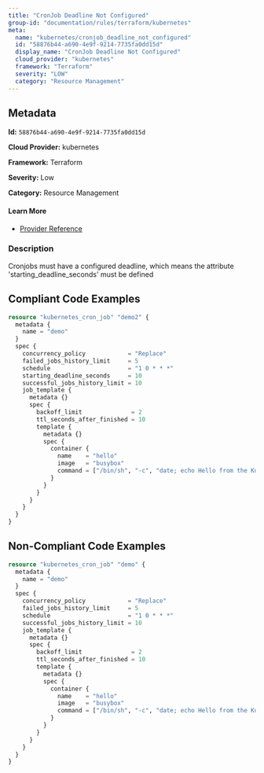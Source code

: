 ```yaml
---
title: "CronJob Deadline Not Configured"
group-id: "documentation/rules/terraform/kubernetes"
meta:
  name: "kubernetes/cronjob_deadline_not_configured"
  id: "58876b44-a690-4e9f-9214-7735fa0dd15d"
  display_name: "CronJob Deadline Not Configured"
  cloud_provider: "kubernetes"
  framework: "Terraform"
  severity: "LOW"
  category: "Resource Management"
---
```

## Metadata

**Id:** `58876b44-a690-4e9f-9214-7735fa0dd15d`

**Cloud Provider:** kubernetes

**Framework:** Terraform

**Severity:** Low

**Category:** Resource Management

#### Learn More

 - [Provider Reference](https://registry.terraform.io/providers/hashicorp/kubernetes/latest/docs/resources/cron_job#starting_deadline_seconds)

### Description

 Cronjobs must have a configured deadline, which means the attribute 'starting_deadline_seconds' must be defined


## Compliant Code Examples
```terraform
resource "kubernetes_cron_job" "demo2" {
  metadata {
    name = "demo"
  }
  spec {
    concurrency_policy            = "Replace"
    failed_jobs_history_limit     = 5
    schedule                      = "1 0 * * *"
    starting_deadline_seconds     = 10
    successful_jobs_history_limit = 10
    job_template {
      metadata {}
      spec {
        backoff_limit              = 2
        ttl_seconds_after_finished = 10
        template {
          metadata {}
          spec {
            container {
              name    = "hello"
              image   = "busybox"
              command = ["/bin/sh", "-c", "date; echo Hello from the Kubernetes cluster"]
            }
          }
        }
      }
    }
  }
}

```
## Non-Compliant Code Examples
```terraform
resource "kubernetes_cron_job" "demo" {
  metadata {
    name = "demo"
  }
  spec {
    concurrency_policy            = "Replace"
    failed_jobs_history_limit     = 5
    schedule                      = "1 0 * * *"
    successful_jobs_history_limit = 10
    job_template {
      metadata {}
      spec {
        backoff_limit              = 2
        ttl_seconds_after_finished = 10
        template {
          metadata {}
          spec {
            container {
              name    = "hello"
              image   = "busybox"
              command = ["/bin/sh", "-c", "date; echo Hello from the Kubernetes cluster"]
            }
          }
        }
      }
    }
  }
}

```